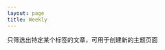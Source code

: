 ```yaml
---
layout: page
title: Weekly
---
```


只筛选出特定某个标签的文章，可用于创建新的主题页面

<!-- {% assign specific_tag = "weekly" %} -->

<!-- <h4>{{ specific_tag }}</h4> -->

<!-- {% for post in site.tags[specific_tag] %}
- [{{ post.title }}]({{ post.url | relative_url }})
{% endfor %} -->

